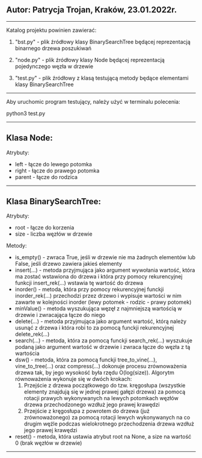 Autor: Patrycja Trojan,                    Kraków, 23.01.2022r.
---------------------------------------------------------------

---------------------------------------------------------------

Katalog projektu powinien zawierać:

1) "bst.py" - plik źródłowy klasy BinarySearchTree będącej
    reprezentacją binarnego drzewa poszukiwań

2) "node.py" - plik źródłowy klasy Node będącej reprezentacją
    pojedynczego węzła w drzewie

3) "test.py" - plik źródłowy z klasą testującą metody będące
    elementami klasy BinarySearchTree

---------------------------------------------------------------

Aby uruchomic program testujący, należy użyć w terminalu
polecenia:

python3 test.py

---------------------------------------------------------------

Klasa Node:
-----------

Atrybuty:
* left - łącze do lewego potomka
* right - łącze do prawego potomka
* parent - łącze do rodzica

---------------------------------------------------------------

Klasa BinarySearchTree:
-----------------------

Atrybuty:
* root - łącze do korzenia
* size - liczba węzłów w drzewie

Metody:
* is_empty() - zwraca True, jeśli w drzewie nie ma żadnych 
    elementów lub False, jeśli drzewo zawiera jakieś elementy
* insert(...) - metoda przyjmująca jako argument wywołania 
    wartość, która ma zostać wstawiona do drzewa i która przy
    pomocy rekurencyjnej funkcji insert_rek(...) wstawia tę
    wartość do drzewa
* inorder() - metoda, która przy pomocy rekurencyjnej funckji
    inorder_rek(...) przechodzi przez drzewo i wypisuje wartości
    w nim zawarte w kolejności inorder (lewy potomek - rodzic -
    prawy potomek)
* minValue() - metoda wyszukująca węzęł z najmniejszą wartością
    w drzewie i zwracająca łącze do niego
* delete(...) - metoda przyjmująca jako argument wartość, którą
    należy usunąć z drzewa i która robi to za pomocą funckji 
    rekurencyjnej delete_rek(...)
* search(...) - metoda, która za pomocą funckji search_rek(...)
    wyszukuje podaną jako argument wartość w drzewie i zwraca 
    łącze do węzła z tą wartościa
* dsw() - metoda, która za pomocą funckji tree_to_vine(...),
    vine_to_tree(...) oraz compress(...) dokonuje procesu
    zrównoważenia drzewa tak, by jego wysokość była rzędu
    O(log(size)). Algorytm równoważenia wykonuje się w dwóch 
    krokach:
    1) Przejście z drzewa początkowego do tzw. kręgosłupa (wszystkie
    elementy znajdują się w jednej prawej gałęzi drzewa) za
    pomocą rotacji prawych wykonywanych na lewych potomkach węzłów
    drzewa przechodzonego wzdłuż jego prawej krawędzi
    2) Przejście z kręgosłupa z powrotem do drzewa (już
    zrównoważonego) za pomocą rotacji lewych wykonywanych na co
    drugim węźle podczas wielokrotnego przechodzenia drzewa
    wzdłuż jego prawej krawędzi
* reset() - metoda, która ustawia atrybut root na None, a size
    na wartość 0 (brak węzłów w drzewie)


---------------------------------------------------------------